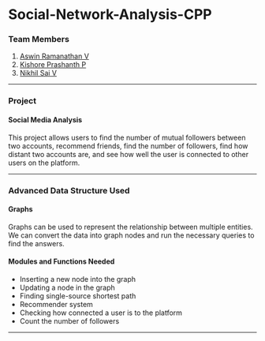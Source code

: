 # Social-Network-Analysis-CPP
### **Team Members**
1. [Aswin Ramanathan V](https://github.com/AswinRam4433)
2. [Kishore Prashanth P](https://github.com/KishorePrashanthP)
3. [Nikhil Sai V](https://github.com/NikhilSaiV)
***
### **Project**
#### **Social Media Analysis**
This project allows users to find the number of mutual followers between two accounts, recommend friends, find the number of followers, find how distant two accounts are, and see how well the user is connected to other users on the platform.
***
### **Advanced Data Structure Used**
#### **Graphs**
Graphs can be used to represent the relationship between multiple entities. We can convert the data into graph nodes and run the necessary queries to find the answers.
#### **Modules and Functions Needed**
<ul>
  <li>Inserting a new node into the graph</li>
  <li>Updating a node in the graph</li>
  <li>Finding single-source shortest path</li>
  <li>Recommender system</li>
  <li>Checking how connected a user is to the platform</li>
  <li>Count the number of followers</li>
</ul>
<hr>
